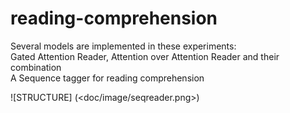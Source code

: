 # reading-comprehension

Several models are implemented in these experiments:  
Gated Attention Reader, Attention over Attention Reader and their combination  
A Sequence tagger for reading comprehension  

!<do not load this image>[STRUCTURE]
(<doc/image/seqreader.png>)
